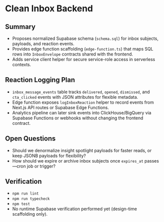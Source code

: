 # Clean Inbox Backend

## Summary
- Proposes normalized Supabase schema (`schema.sql`) for inbox subjects, payloads, and reaction events.
- Provides edge function scaffolding (`edge-function.ts`) that maps SQL rows into `InboxEnvelope` contracts shared with the frontend.
- Adds service client helper for secure service-role access in serverless contexts.

## Reaction Logging Plan
- `inbox_message_events` table tracks `delivered`, `opened`, `dismissed`, and `cta_clicked` events with JSON attributes for flexible metadata.
- Edge function exposes `logInboxReaction` helper to record events from Next.js API routes or Supabase Edge Functions.
- Analytics pipeline can later sink events into ClickHouse/BigQuery via Supabase Functions or webhooks without changing the frontend contract.

## Open Questions
- Should we denormalize insight spotlight payloads for faster reads, or keep JSONB payloads for flexibility?
- How should we expire or archive inbox subjects once `expires_at` passes—cron job or trigger?

## Verification
- `npm run lint`
- `npm run typecheck`
- `npm test`
- No runtime Supabase verification performed yet (design-time scaffolding only).
